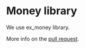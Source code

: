 # Money library

We use ex_money library.

More info on the [pull request](https://github.com/mrroot5/bank/pull/5).
